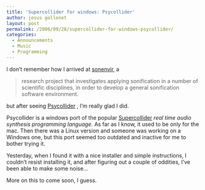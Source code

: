 ```yaml
---
title: 'Supercollider for windows: Psycollider'
author: jesus gollonet
layout: post
permalink: /2006/09/28/supercollider-for-windows-psycollider/
categories:
  - Announcements
  - Music
  - Programming
---
```

I don&#8217;t remember how I arrived at [sonenvir][1], a

> research project that investigates applying sonification in a number of scientific disciplines, in order to develop a general sonification software environment.

but after seeing [Psycollider][2] , I&#8217;m really glad I did.

Psycollider is a windows port of the popular [Supercollider][3] *real time audio synthesis programming language.* As far as I know, it used to be only for the mac. Then there was a Linux version and someone was working on a Windows one, but this port seemed too outdated and inactive for me to bother trying it.

Yesterday, when I found it with a nice installer and simple instructions, I couldn&#8217;t resist installing it, and after figuring out a couple of oddities, I&#8217;ve been able to make some noise&#8230;

More on this to come soon, I guess.

 [1]: http://sonenvir.at/
 [2]: http://sonenvir.at/downloads/sc3/sc3-win/ "Psycollider: SuperCollider 3 for Windows"
 [3]: http://www.audiosynth.com